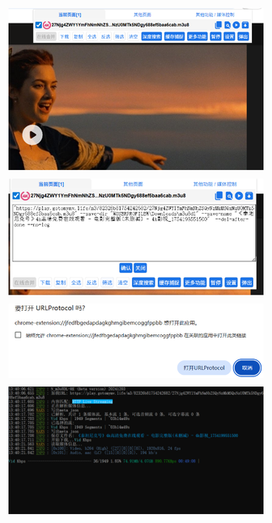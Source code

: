 ![image-20250803134326304](images/image-20250803134326304.png)



![image-20250803134356558](images/image-20250803134356558.png)



![image-20250803134411032](images/image-20250803134411032.png)



![image-20250803134435861](images/image-20250803134435861.png)